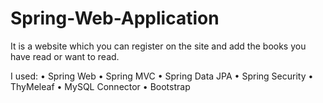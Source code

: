 # Spring-Web-Application

It is a website which you can register on the site and add the books you have read or want to read.

I used:
• Spring Web
• Spring MVC
• Spring Data JPA
• Spring Security
• ThyMeleaf
• MySQL Connector
• Bootstrap
